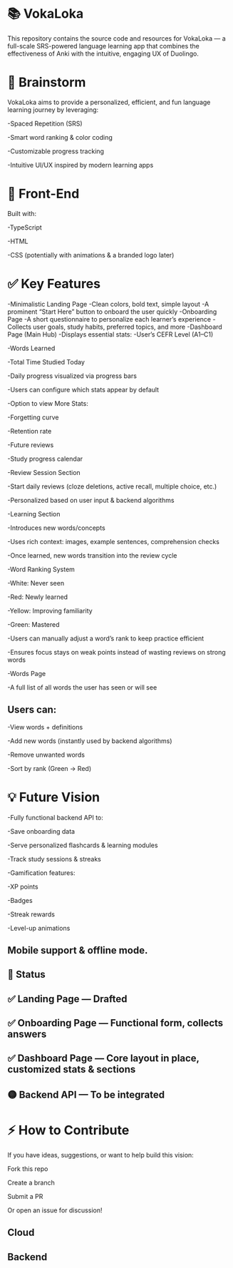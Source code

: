 # 📚 VokaLoka
This repository contains the source code and resources for VokaLoka — a full-scale SRS-powered language learning app that combines the effectiveness of Anki with the intuitive, engaging UX of Duolingo.

# 🚀 Brainstorm
VokaLoka aims to provide a personalized, efficient, and fun language learning journey by leveraging:

-Spaced Repetition (SRS)

-Smart word ranking & color coding

-Customizable progress tracking

-Intuitive UI/UX inspired by modern learning apps

# 🎨 Front-End
Built with:

-TypeScript

-HTML

-CSS (potentially with animations & a branded logo later)

# ✅ Key Features
-Minimalistic Landing Page
-Clean colors, bold text, simple layout
-A prominent “Start Here” button to onboard the user quickly
-Onboarding Page
-A short questionnaire to personalize each learner’s experience
-Collects user goals, study habits, preferred topics, and more
-Dashboard Page (Main Hub)
-Displays essential stats:
-User’s CEFR Level (A1–C1)

-Words Learned

-Total Time Studied Today

-Daily progress visualized via progress bars

-Users can configure which stats appear by default

-Option to view More Stats:

-Forgetting curve

-Retention rate

-Future reviews

-Study progress calendar

-Review Session Section

-Start daily reviews (cloze deletions, active recall, multiple choice, etc.)

-Personalized based on user input & backend algorithms

-Learning Section

-Introduces new words/concepts

-Uses rich context: images, example sentences, comprehension checks

-Once learned, new words transition into the review cycle

-Word Ranking System

-White: Never seen

-Red: Newly learned

-Yellow: Improving familiarity

-Green: Mastered

-Users can manually adjust a word’s rank to keep practice efficient

-Ensures focus stays on weak points instead of wasting reviews on strong words

-Words Page

-A full list of all words the user has seen or will see

## Users can:

-View words + definitions

-Add new words (instantly used by backend algorithms)

-Remove unwanted words

-Sort by rank (Green → Red)

# 💡 Future Vision
-Fully functional backend API to:

-Save onboarding data

-Serve personalized flashcards & learning modules

-Track study sessions & streaks

-Gamification features:

-XP points

-Badges

-Streak rewards

-Level-up animations

## Mobile support & offline mode.

## 📂 Status
## ✅ Landing Page — Drafted
## ✅ Onboarding Page — Functional form, collects answers
## ✅ Dashboard Page — Core layout in place, customized stats & sections
## 🟡 Backend API — To be integrated

# ⚡️ How to Contribute
If you have ideas, suggestions, or want to help build this vision:

Fork this repo

Create a branch

Submit a PR

Or open an issue for discussion!


## Cloud 


## Backend 
